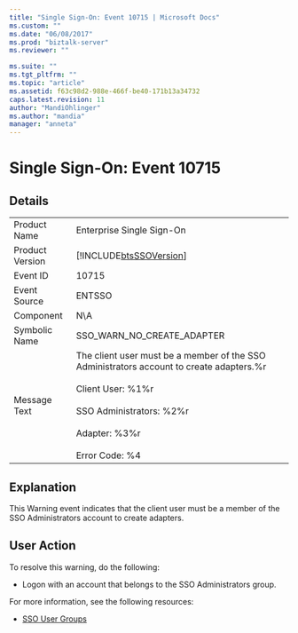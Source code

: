 ```yaml
---
title: "Single Sign-On: Event 10715 | Microsoft Docs"
ms.custom: ""
ms.date: "06/08/2017"
ms.prod: "biztalk-server"
ms.reviewer: ""

ms.suite: ""
ms.tgt_pltfrm: ""
ms.topic: "article"
ms.assetid: f63c98d2-988e-466f-be40-171b13a34732
caps.latest.revision: 11
author: "MandiOhlinger"
ms.author: "mandia"
manager: "anneta"
---
```

# Single Sign-On: Event 10715
## Details  
  
|||  
|-|-|  
|Product Name|Enterprise Single Sign-On|  
|Product Version|[!INCLUDE[btsSSOVersion](../includes/btsssoversion-md.md)]|  
|Event ID|10715|  
|Event Source|ENTSSO|  
|Component|N\A|  
|Symbolic Name|SSO_WARN_NO_CREATE_ADAPTER|  
|Message Text|The client user must be a member of the SSO Administrators account to create adapters.%r<br /><br /> Client User: %1%r<br /><br /> SSO Administrators: %2%r<br /><br /> Adapter: %3%r<br /><br /> Error Code: %4|  
  
## Explanation  
 This Warning event indicates that the client user must be a member of the SSO Administrators account to create adapters.  
  
## User Action  
 To resolve this warning, do the following:  
  
-   Logon with an account that belongs to the SSO Administrators group.  
  
 For more information, see the following resources:  
  
-   [SSO User Groups](../core/sso-user-groups.md)